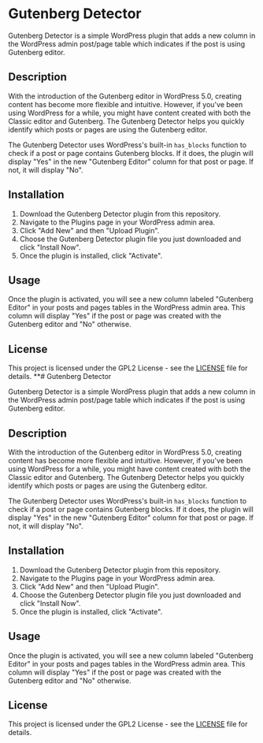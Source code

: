 # Gutenberg Detector

Gutenberg Detector is a simple WordPress plugin that adds a new column in the WordPress admin post/page table which indicates if the post is using Gutenberg editor.

## Description

With the introduction of the Gutenberg editor in WordPress 5.0, creating content has become more flexible and intuitive. However, if you've been using WordPress for a while, you might have content created with both the Classic editor and Gutenberg. The Gutenberg Detector helps you quickly identify which posts or pages are using the Gutenberg editor.

The Gutenberg Detector uses WordPress's built-in `has_blocks` function to check if a post or page contains Gutenberg blocks. If it does, the plugin will display "Yes" in the new "Gutenberg Editor" column for that post or page. If not, it will display "No".

## Installation

1. Download the Gutenberg Detector plugin from this repository.
2. Navigate to the Plugins page in your WordPress admin area.
3. Click "Add New" and then "Upload Plugin".
4. Choose the Gutenberg Detector plugin file you just downloaded and click "Install Now".
5. Once the plugin is installed, click "Activate".

## Usage

Once the plugin is activated, you will see a new column labeled "Gutenberg Editor" in your posts and pages tables in the WordPress admin area. This column will display "Yes" if the post or page was created with the Gutenberg editor and "No" otherwise.

## License

This project is licensed under the GPL2 License - see the [LICENSE](LICENSE) file for details.
\*\*# Gutenberg Detector

Gutenberg Detector is a simple WordPress plugin that adds a new column in the WordPress admin post/page table which indicates if the post is using Gutenberg editor.

## Description

With the introduction of the Gutenberg editor in WordPress 5.0, creating content has become more flexible and intuitive. However, if you've been using WordPress for a while, you might have content created with both the Classic editor and Gutenberg. The Gutenberg Detector helps you quickly identify which posts or pages are using the Gutenberg editor.

The Gutenberg Detector uses WordPress's built-in `has_blocks` function to check if a post or page contains Gutenberg blocks. If it does, the plugin will display "Yes" in the new "Gutenberg Editor" column for that post or page. If not, it will display "No".

## Installation

1. Download the Gutenberg Detector plugin from this repository.
2. Navigate to the Plugins page in your WordPress admin area.
3. Click "Add New" and then "Upload Plugin".
4. Choose the Gutenberg Detector plugin file you just downloaded and click "Install Now".
5. Once the plugin is installed, click "Activate".

## Usage

Once the plugin is activated, you will see a new column labeled "Gutenberg Editor" in your posts and pages tables in the WordPress admin area. This column will display "Yes" if the post or page was created with the Gutenberg editor and "No" otherwise.

## License

This project is licensed under the GPL2 License - see the [LICENSE](LICENSE) file for details.
